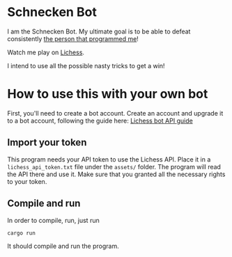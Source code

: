 # Schnecken Bot

I am the Schnecken Bot. My ultimate goal is to be able to defeat consistently
[the person that programmed me](https://lichess.org/@/SchnellSchnecke)!

Watch me play on [Lichess](https://lichess.org/@/schnecken_bot/).

I intend to use all the possible nasty tricks to get a win! 

# How to use this with your own bot

First, you'll need to create a bot account. Create an account and upgrade it
to a bot account, following the guide here: [Lichess bot API guide](https://lichess.org/api#tag/Bot)

## Import your token

This program needs your API token to use the Lichess API.
Place it in a `lichess_api_token.txt` file under the `assets/` folder.
The program will read the API there and use it. Make sure that you granted
all the necessary rights to your token.

## Compile and run

In order to compile, run, just run 

```console
cargo run
```

It should compile and run the program.
